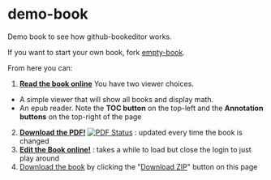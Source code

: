demo-book
=========

Demo book to see how github-bookeditor works. 

If you want to start your own book, fork [empty-book](http://oerpub.github.io/github-bookeditor/#repo/oerpub/empty-book).

From here you can:

1. **[Read the book online](http://oerpub.github.io/sf-demo-book)** You have two viewer choices. 
  * A simple viewer that will show all books and display math.
  * An epub reader. Note the **TOC button** on the top-left and the **Annotation buttons** on the top-right of the page
2. **[Download the PDF!](http://pdf.oerpub.org/oerpub/sf-demo-book/)** [![PDF Status](http://pdf.oerpub.org/oerpub/sf-demo-book.png)](http://pdf.oerpub.org/oerpub/sf-demo-book/) : updated every time the book is changed
3. **[Edit the Book online!](http://oerpub.github.io/github-bookeditor/#repo/oerpub/sf-demo-book)** : takes a while to load but close the login to just play around
4. [Download the book](https://github.com/oerpub/sf-demo-book/archive/gh-pages.zip) by clicking the "[Download ZIP](https://github.com/oerpub/sf-demo-book/archive/gh-pages.zip)" button on this page

